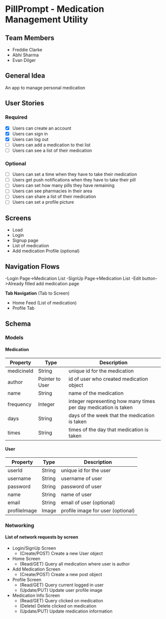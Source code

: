 # PillPrompt - Medication Management Utility

## Team Members
- Freddie Clarke
- Abhi Sharma
- Evan Dilger
## General Idea
An app to manage personal medication

## User Stories

### Required
- [x] Users can create an account
- [x] Users can sign in
- [x] Users can log out
- [ ] Users can add a medication to thei list
- [ ] Users can see a list of their medication 
### Optional
- [ ] Users can set a time when they have to take their medication
- [ ] Users get push notifications when they have to take their pill
- [ ] Users can set how many pills they have remaining
- [ ] Users can see pharmacies in their area
- [ ] Users can share a list of their medication
- [ ] Users can set a profile picture
## Screens
- Load
- Login
- Signup page
- List of medication
- Add medication
 Profile (optional)

## Navigation Flows
-Login Page->Medication List
-SignUp Page->Medication List
-Edit button->Already filled add medication page

**Tab Navigation** (Tab to Screen)
- Home Feed (List of medication)
- Profile Tab

## Schema 
### Models
#### Medication

   | Property      | Type     | Description |
   | ------------- | -------- | ------------|
   | medicineId      | String   | unique id for the medication |
   | author        | Pointer to User| id of user who created medication object |
   | name         | String     | name of the medication |
   | frequency       | Integer   | integer representing how many times per day medication is taken |
   | days | String   | days of the week that the medication is taken |
   | times | String | times of the day that medication is taken|

#### User

   | Property      | Type     | Description |
   | ------------- | -------- | ------------|
   | userId      | String   | unique id for the user |
   | username  | String| username of user |
   | password  | String | password of user |
   | name | String   | name of user |
   | email | String   | email of user (optional) |
   | profileImage | Image | profile image for user (optional) |
   
### Networking
#### List of network requests by screen
   - Login/SignUp Screen
       - (Create/POST) Create a new User object
   - Home Screen
      - (Read/GET) Query all medication where user is author
   - Add Medication Screen
      - (Create/POST) Create a new post object 
   - Profile Screen
      - (Read/GET) Query current logged in user
      - (Update/PUT) Update user profile image
   - Medication Info Screen
       - (Read/GET) Query clicked on medication
       - (Delete) Delete clicked on medication
       - (Update/PUT) Update medication information
